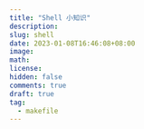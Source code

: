 ```yaml
---
title: "Shell 小知识"
description:
slug: shell
date: 2023-01-08T16:46:08+08:00
image:
math:
license:
hidden: false
comments: true
draft: true
tag:
  - makefile
---
```

